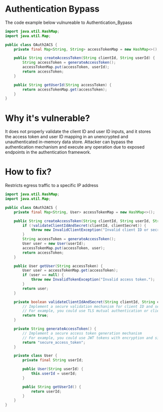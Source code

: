 # Authentication Bypass

The code example below vulnureable to Authentication_Bypass

```java
import java.util.HashMap;
import java.util.Map;

public class OAuth2ACS {
    private final Map<String, String> accessTokenMap = new HashMap<>();

    public String createAccessToken(String clientId, String userId) {
        String accessToken = generateAccessToken();
        accessTokenMap.put(accessToken, userId);
        return accessToken;
    }

    public String getUserId(String accessToken) {
        return accessTokenMap.get(accessToken);
    }
}

```

# Why it's vulnerable?

It does not properly validate the client ID and user ID inputs, and it stores the access token and user ID mapping in an unencrypted and unauthenticated in-memory data store. Attacker can bypass the authentication mechanism and execute any operation due to exposed endpoints in the authentication framework.

# How to fix?

Restricts egress traffic to a specific IP address

```java
import java.util.HashMap;
import java.util.Map;

public class OAuth2ACS {
    private final Map<String, User> accessTokenMap = new HashMap<>();

    public String createAccessToken(String clientId, String userId, String clientSecret) {
        if (!validateClientIdAndSecret(clientId, clientSecret)) {
            throw new InvalidClientException("Invalid client ID or secret.");
        }
        String accessToken = generateAccessToken();
        User user = new User(userId);
        accessTokenMap.put(accessToken, user);
        return accessToken;
    }

    public User getUser(String accessToken) {
        User user = accessTokenMap.get(accessToken);
        if (user == null) {
            throw new InvalidTokenException("Invalid access token.");
        }
        return user;
    }

    private boolean validateClientIdAndSecret(String clientId, String clientSecret) {
        // Implement a secure validation mechanism for client ID and secret
        // For example, you could use TLS mutual authentication or client credentials flow
        return true;
    }

    private String generateAccessToken() {
        // Implement a secure access token generation mechanism
        // For example, you could use JWT tokens with encryption and signing
        return "secure_access_token";
    }

    private class User {
        private final String userId;

        public User(String userId) {
            this.userId = userId;
        }

        public String getUserId() {
            return userId;
        }
    }
}
```


